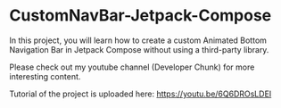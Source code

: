 # CustomNavBar-Jetpack-Compose
In this project, you will learn how to create a custom Animated Bottom Navigation Bar in Jetpack Compose without using a third-party library. 

Please check out my youtube channel (Developer Chunk) for more interesting content.

Tutorial of the project is uploaded here: https://youtu.be/6Q6DROsLDEI
